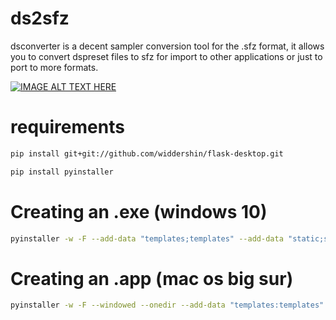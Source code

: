 # ds2sfz
dsconverter is a decent sampler conversion tool for the .sfz format, it allows you to convert dspreset files to sfz for import to other applications or just to port to more formats.

[![IMAGE ALT TEXT HERE](https://img.youtube.com/vi/hhsFu8nNcj8/0.jpg)](https://www.youtube.com/watch?v=hhsFu8nNcj8)


# requirements
```bash
pip install git+git://github.com/widdershin/flask-desktop.git
```
```bash
pip install pyinstaller 
```
# Creating an .exe (windows 10)
```bash
pyinstaller -w -F --add-data "templates;templates" --add-data "static;static" --icon=static/icon.ico --name=dsconverter main.py
```
# Creating an .app (mac os big sur)
```bash
pyinstaller -w -F --windowed --onedir --add-data "templates:templates" --add-data "static:static" --icon=static/icon.ico --name=dsconverter main.py
```
